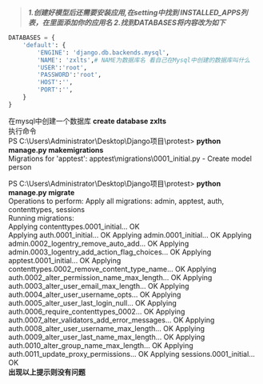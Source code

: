 > ***1.创建好模型后还需要安装应用,在setting中找到 INSTALLED_APPS列表，在里面添加你的应用名
2.找到DATABASES将内容改为如下***
``` python
DATABASES = {
    'default': {
        'ENGINE': 'django.db.backends.mysql',
        'NAME': 'zxlts',# NAME为数据库名 看自己在Mysql中创建的数据库叫什么
        'USER':'root',
        'PASSWORD':'root',
        'HOST':'',
        'PORT':'',
    }
}
```
在mysql中创建一个数据库
**create database zxlts**  
执行命令  
PS C:\Users\Administrator\Desktop\Django项目\protest> **python manage.py makemigrations**  
Migrations for 'apptest':
  apptest\migrations\0001_initial.py
    \- Create model person
	
PS C:\Users\Administrator\Desktop\Django项目\protest> **python manage.py migrate**  
Operations to perform:
  Apply all migrations: admin, apptest, auth, contenttypes, sessions  
  Running migrations:  
  Applying contenttypes.0001_initial... OK  
  Applying auth.0001_initial... OK
  Applying admin.0001_initial... OK
  Applying admin.0002_logentry_remove_auto_add... OK
  Applying admin.0003_logentry_add_action_flag_choices... OK
  Applying apptest.0001_initial... OK
  Applying contenttypes.0002_remove_content_type_name... OK
  Applying auth.0002_alter_permission_name_max_length... OK
  Applying auth.0003_alter_user_email_max_length... OK
  Applying auth.0004_alter_user_username_opts... OK
  Applying auth.0005_alter_user_last_login_null... OK
  Applying auth.0006_require_contenttypes_0002... OK
  Applying auth.0007_alter_validators_add_error_messages... OK
  Applying auth.0008_alter_user_username_max_length... OK
  Applying auth.0009_alter_user_last_name_max_length... OK
  Applying auth.0010_alter_group_name_max_length... OK
  Applying auth.0011_update_proxy_permissions... OK
  Applying sessions.0001_initial... OK  
  **出现以上提示则没有问题**